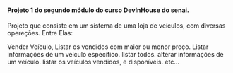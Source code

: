 <h4>Projeto 1 do segundo módulo do curso DevInHouse do senai.</h4>
<p>Projeto que consiste em um sistema de uma loja de veículos, com diversas opereções. Entre Elas:</p>
<p> Vender Veículo, Listar os vendidos com maior ou menor preço. Listar informações de um veículo específico. listar todos. alterar informações de um veículo. listar os veículos vendidos, e disponíveis. etc...</p>

